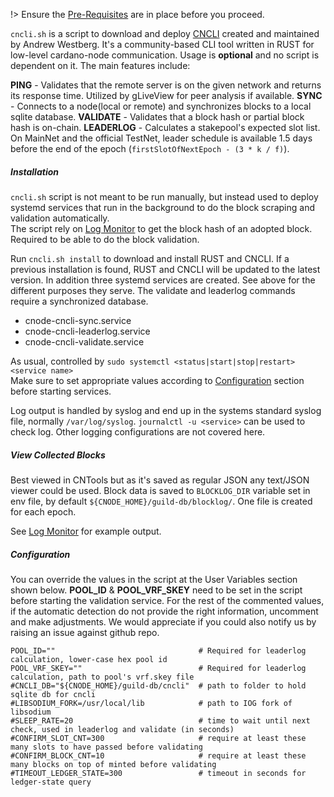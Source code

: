 !> Ensure the [Pre-Requisites](basics.md#pre-requisites) are in place before you proceed.

`cncli.sh` is a script to download and deploy [CNCLI](https://github.com/AndrewWestberg/cncli) created and maintained by Andrew Westberg. It's a community-based CLI tool written in RUST for low-level cardano-node communication. Usage is **optional** and no script is dependent on it. The main features include:

**PING**      - Validates that the remote server is on the given network and returns its response time. Utilized by gLiveView for peer analysis if available. 
**SYNC**      - Connects to a node(local or remote) and synchronizes blocks to a local sqlite database. 
**VALIDATE**  - Validates that a block hash or partial block hash is on-chain.
**LEADERLOG** - Calculates a stakepool's expected slot list. On MainNet and the official TestNet, leader schedule is available 1.5 days before the end of the epoch (`firstSlotOfNextEpoch - (3 * k / f)`).

##### Installation
`cncli.sh` script is not meant to be run manually, but instead used to deploy systemd services that run in the background to do the block scraping and validation automatically.  
The script rely on [Log Monitor](Scripts/logmonitor.md) to get the block hash of an adopted block. Required to be able to do the block validation.

Run `cncli.sh install` to download and install RUST and CNCLI. If a previous installation is found, RUST and CNCLI will be updated to the latest version.
In addition three systemd services are created. See above for the different purposes they serve. The validate and leaderlog commands require a synchronized database.

* cnode-cncli-sync.service
* cnode-cncli-leaderlog.service 
* cnode-cncli-validate.service

As usual, controlled by `sudo systemctl <status|start|stop|restart> <service name>`  
Make sure to set appropriate values according to [Configuration](#configuration) section before starting services.

Log output is handled by syslog and end up in the systems standard syslog file, normally `/var/log/syslog`. `journalctl -u <service>` can be used to check log. Other logging configurations are not covered here. 

##### View Collected Blocks
Best viewed in CNTools but as it's saved as regular JSON any text/JSON viewer could be used. Block data is saved to `BLOCKLOG_DIR` variable set in env file, by default `${CNODE_HOME}/guild-db/blocklog/`. One file is created for each epoch. 

See [Log Monitor](Scripts/logmonitor.md) for example output.

##### Configuration
You can override the values in the script at the User Variables section shown below. **POOL_ID** & **POOL_VRF_SKEY** need to be set in the script before starting the validation service. For the rest of the commented values, if the automatic detection do not provide the right information, uncomment and make adjustments. We would appreciate if you could also notify us by raising an issue against github repo.

```
POOL_ID=""                                # Required for leaderlog calculation, lower-case hex pool id
POOL_VRF_SKEY=""                          # Required for leaderlog calculation, path to pool's vrf.skey file
#CNCLI_DB="${CNODE_HOME}/guild-db/cncli"  # path to folder to hold sqlite db for cncli
#LIBSODIUM_FORK=/usr/local/lib            # path to IOG fork of libsodium
#SLEEP_RATE=20                            # time to wait until next check, used in leaderlog and validate (in seconds)
#CONFIRM_SLOT_CNT=300                     # require at least these many slots to have passed before validating
#CONFIRM_BLOCK_CNT=10                     # require at least these many blocks on top of minted before validating
#TIMEOUT_LEDGER_STATE=300                 # timeout in seconds for ledger-state query
```